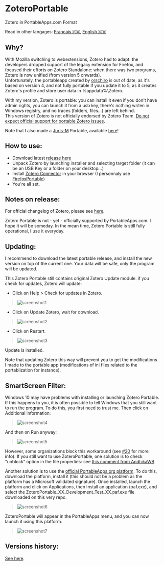 # ZoteroPortable
Zotero in PortableApps.com Format

Read in other langages: [Français 🇫🇷](README.fr.md), [English 🇬🇧](README.md)  
  
Why?
-----
With Mozilla switching to webextensions, Zotero had to adapt: the developers dropped support of the legacy extension for Firefox, and focused their efforts on Zotero Standalone: when there was two programs, Zotero is now unified (from version 5 onwards).  
Unfortunately, the portableapp created by [orschiro](https://portableapps.com/node/36565) is out of date, as it's based on version 4, and not fully portable if you update it to 5, as it creates Zotero's profile and store user data in %appdata%\Zotero.  
  
With my version, Zotero is portable: you can install it even if you don't have admin rights, you can launch it from a usb key, there's nothing writen in Windows registry, and no traces (folders, files...) are left behind.  
This version of Zotero is not officially endorsed by Zotero Team. [Do not expect official support for portable Zotero issues](https://forums.zotero.org/discussion/64050/5-0-portable-zotero).
  
Note that I also made a [Juris-M](https://juris-m.github.io/) Portable, available [here](https://github.com/pedrom34/JurisMPortable)!
  
How to use:
-----
- Download latest [release here](https://github.com/pedrom34/ZoteroPortable/releases/latest)
- Unpack Zotero by launching installer and selecting target folder (it can be an USB Key or a folder on your desktop...)
- Install [Zotero Connector](https://www.zotero.org/download/) in your browser (I personnaly use [FirefoxPortable](https://portableapps.com/apps/internet/firefox_portable/localization))
- You're all set.
  
Notes on release:
-----
For official changelog of Zotero, please see [here](https://www.zotero.org/support/changelog).  
  
Zotero Portable is not - yet - officially supported by PortableApps.com. I hope it will be someday. In the mean time, Zotero Portable is still fully operational, I use it everyday.  
  
Updating:
-----
I recommend to download the latest portable release, and install the new version on top of the current one. Your data will be safe, only the program will be updated.  
  
This Zotero Portable still contains original Zotero Update module: if you check for updates, Zotero will update:  
- Click on Help > Check for updates in Zotero.  
>![screenshot1](https://user-images.githubusercontent.com/21216829/34518372-44033688-f07f-11e7-999d-d29413d21207.png)  
  
- Click on Update Zotero, wait for download.  
>![screenshot2](https://i.imgur.com/bih4XXl.png)
  
- Click on Restart.  
>![screenshot3](https://i.imgur.com/DBuC3vf.png)
  
Update is installed.  
  

Note that updating Zotero this way will prevent you to get the modifications I made to the portable app (modifications of ini files related to the portablization for instance).  
  
SmartScreen Filter:
-----
Windows 10 may have problems with installing or launching Zotero Portable. If this happens to you, it is often possible to tell Windows that you still want to run the program. To do this, you first need to trust me. Then click on Additional information:  
>![screenshot4](https://i.imgur.com/CY8S5Hb.png)  
  
And then on Run anyway:  
>![screenshot5](https://i.imgur.com/7kOC96A.png)  
  
However, some organizations block this workaround (see [#20](https://github.com/pedrom34/ZoteroPortable/issues/20) for more info).
If you still want to use ZoteroPortable, one solution is to check "unblock" option in the file properties: see [this comment from AndhikaWB](https://github.com/pedrom34/ZoteroPortable/issues/20#issuecomment-854317929).  
  
Another solution is to use the [official PortableApps.org platform](https://portableapps.com/download). To do this, download the platform, install it (this should not be a problem as the platform has a Microsoft validated signature). Once installed, launch the platform and click on Applications, then Install an application (paf.exe), and select the ZoteroPortable_XX_Development_Test_XX.paf.exe file downloaded on this very repo.  

>![screenshot6](https://i.imgur.com/neAFjBi.png)  
  
ZoteroPortable will appear in the PortableApps menu, and you can now launch it using this platform.  
>![screenshot7](https://i.imgur.com/uWY70Dg.png)  
  
Versions history:
----
[See here](changelog.md).
